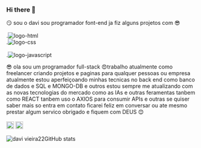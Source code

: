 ### Hi there 👋

 :smirk: sou o davi sou programador font-end ja fiz alguns projetos com :sunglasses:
<br>
<br>
.<img src="https://img.shields.io/badge/HTML-239120?style=for-the-badge&logo=html5&logoColor=white" alt=logo-html>
<br>
.<img src="https://img.shields.io/badge/CSS-239120?&style=for-the-badge&logo=css3&logoColor=white" alt=logo-css>
<br>
<br>
.<img src="https://img.shields.io/badge/JavaScript-323330?style=for-the-badge&logo=javascript&logoColor=F7DF1E" alt=logo-javascript>
<br>

:sunglasses: ola sou um programador full-stack :heart_eyes:trabalho atualmente como freelancer criando projetos e paginas
para qualquer pessoas ou empresa atualmente estou aperfeiçoando  minhas tecnicas no back end como banco de dados e SQL e MONGO-DB e outros 
estou sempre me atualizando com as novas tecnologias do mercado como  as IAs  e outras feramentas tanbem como REACT tanbem uso o AXIOS para consumir 
APIs e outras se quiser saber mais so entra em contato ficarei feliz em conversar ou ate mesmo prestar algum servico obrigado e fiquem com DEUS
 :blush:
<br>
<br>
<a> <img src="https://github.com/davivieira22/davivieira22/assets/159499492/b54c6988-0d0e-47c4-b889-a539224cae3c" width="20"/></a> <a><img src="https://github.com/davivieira22/davivieira22/assets/159499492/fb1b3dd5-c4be-4b60-a88e-f3ed02dd061b" width="20"/></a>

![davi vieira22GitHub stats](https://github-readme-stats.vercel.app/api?username=davivieira22&show_icons=true&theme=radical)

